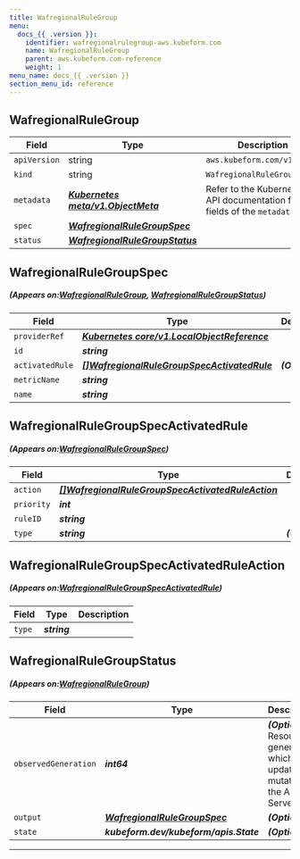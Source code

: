 ```yaml
---
title: WafregionalRuleGroup
menu:
  docs_{{ .version }}:
    identifier: wafregionalrulegroup-aws.kubeform.com
    name: WafregionalRuleGroup
    parent: aws.kubeform.com-reference
    weight: 1
menu_name: docs_{{ .version }}
section_menu_id: reference
---
```


## WafregionalRuleGroup
| Field | Type | Description |
| ------ | ----- | ----------- |
| `apiVersion` | string | `aws.kubeform.com/v1alpha1` |
|    `kind` | string | `WafregionalRuleGroup` |
| `metadata` | ***[Kubernetes meta/v1.ObjectMeta](https://kubernetes.io/docs/reference/generated/kubernetes-api/v1.13/#objectmeta-v1-meta)***|Refer to the Kubernetes API documentation for the fields of the `metadata` field.|
| `spec` | ***[WafregionalRuleGroupSpec](#WafregionalRuleGroupSpec)***||
| `status` | ***[WafregionalRuleGroupStatus](#WafregionalRuleGroupStatus)***||
## WafregionalRuleGroupSpec
##### (Appears on:[WafregionalRuleGroup](#WafregionalRuleGroup), [WafregionalRuleGroupStatus](#WafregionalRuleGroupStatus))
| Field | Type | Description |
| ------ | ----- | ----------- |
| `providerRef` | ***[Kubernetes core/v1.LocalObjectReference](https://kubernetes.io/docs/reference/generated/kubernetes-api/v1.13/#localobjectreference-v1-core)***||
| `id` | ***string***||
| `activatedRule` | ***[[]WafregionalRuleGroupSpecActivatedRule](#WafregionalRuleGroupSpecActivatedRule)***| ***(Optional)*** |
| `metricName` | ***string***||
| `name` | ***string***||
## WafregionalRuleGroupSpecActivatedRule
##### (Appears on:[WafregionalRuleGroupSpec](#WafregionalRuleGroupSpec))
| Field | Type | Description |
| ------ | ----- | ----------- |
| `action` | ***[[]WafregionalRuleGroupSpecActivatedRuleAction](#WafregionalRuleGroupSpecActivatedRuleAction)***||
| `priority` | ***int***||
| `ruleID` | ***string***||
| `type` | ***string***| ***(Optional)*** |
## WafregionalRuleGroupSpecActivatedRuleAction
##### (Appears on:[WafregionalRuleGroupSpecActivatedRule](#WafregionalRuleGroupSpecActivatedRule))
| Field | Type | Description |
| ------ | ----- | ----------- |
| `type` | ***string***||
## WafregionalRuleGroupStatus
##### (Appears on:[WafregionalRuleGroup](#WafregionalRuleGroup))
| Field | Type | Description |
| ------ | ----- | ----------- |
| `observedGeneration` | ***int64***| ***(Optional)*** Resource generation, which is updated on mutation by the API Server.|
| `output` | ***[WafregionalRuleGroupSpec](#WafregionalRuleGroupSpec)***| ***(Optional)*** |
| `state` | ***kubeform.dev/kubeform/apis.State***| ***(Optional)*** |
---
